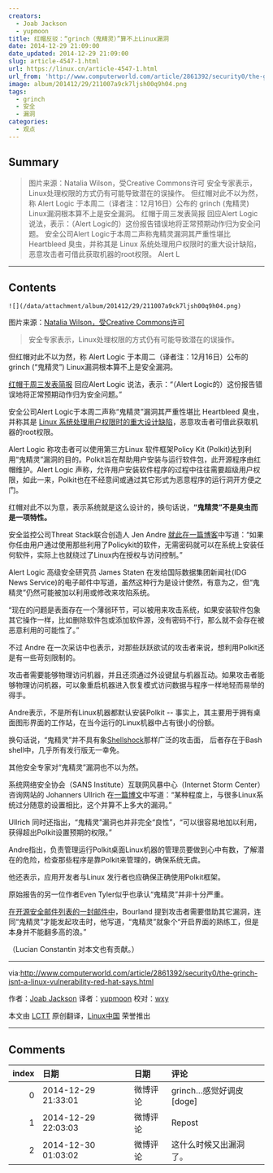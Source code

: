 ```yaml
---
creators:
  - Joab Jackson
  - yupmoon
title: 红帽反驳：“grinch（鬼精灵）”算不上Linux漏洞
date: 2014-12-29 21:09:00
date_updated: 2014-12-29 21:09:00
slug: article-4547-1.html
url: https://linux.cn/article-4547-1.html
url_from: 'http://www.computerworld.com/article/2861392/security0/the-grinch-isnt-a-linux-vulnerability-red-hat-says.html '
image: album/201412/29/211007a9ck7ljsh00q9h04.png
tags:
  - grinch
  - 安全
  - 漏洞
categories:
  - 观点
---
```


## Summary

> 图片来源：Natalia Wilson，受Creative Commons许可  安全专家表示，Linux处理权限的方式仍有可能导致潜在的误操作。  但红帽对此不以为然，称 Alert Logic 于本周二（译者注：12月16日）公布的 grinch (鬼精灵) Linux漏洞根本算不上是安全漏洞。 红帽于周三发表简报 回应Alert Logic 说法，表示：（Alert Logic的）这份报告错误地将正常预期动作归为安全问题。 安全公司Alert Logic于本周二声称鬼精灵漏洞其严重性堪比 Heartbleed 臭虫，并称其是 Linux 系统处理用户权限时的重大设计缺陷，恶意攻击者可借此获取机器的root权限。 Alert L

***

<!-- more -->

## Contents

`![](/data/attachment/album/201412/29/211007a9ck7ljsh00q9h04.png)`

图片来源：[Natalia Wilson，受Creative Commons许可](http://www.flickr.com/photos/moonrat/4571563485/)

> 
> 安全专家表示，Linux处理权限的方式仍有可能导致潜在的误操作。
> 
> 
> 

但红帽对此不以为然，称 Alert Logic 于本周二（译者注：12月16日）公布的 grinch (“鬼精灵”) Linux漏洞根本算不上是安全漏洞。

[红帽于周三发表简报](https://access.redhat.com/articles/1298913) 回应Alert Logic 说法，表示：“（Alert Logic的）这份报告错误地将正常预期动作归为安全问题。”

安全公司Alert Logic于本周二声称“鬼精灵”漏洞其严重性堪比 Heartbleed 臭虫，并称其是 [Linux 系统处理用户权限时的重大设计缺陷](http://www.pcworld.com/article/2860032/this-linux-grinch-could-put-a-hole-in-your-security-stocking.html)，恶意攻击者可借此获取机器的root权限。

Alert Logic 称攻击者可以使用第三方Linux 软件框架Policy Kit (Polkit)达到利用“鬼精灵”漏洞的目的。Polkit旨在帮助用户安装与运行软件包，此开源程序由红帽维护。Alert Logic 声称，允许用户安装软件程序的过程中往往需要超级用户权限，如此一来，Polkit也在不经意间或通过其它形式为恶意程序的运行洞开方便之门。

红帽对此不以为意，表示系统就是这么设计的，换句话说，**“鬼精灵”不是臭虫而是一项特性。**

安全监控公司Threat Stack联合创造人 Jen Andre [就此在一篇博客](http://blog.threatstack.com/the-linux-grinch-vulnerability-separating-the-fact-from-the-fud)中写道：“如果你任由用户通过使用那些利用了Policykit的软件，无需密码就可以在系统上安装任何软件，实际上也就绕过了Linux内在授权与访问控制。”

Alert Logic 高级安全研究员 James Staten 在发给国际数据集团新闻社(IDG News Service)的电子邮件中写道，虽然这种行为是设计使然，有意为之，但“鬼精灵”仍然可能被加以利用或修改来攻陷系统。

“现在的问题是表面存在一个薄弱环节，可以被用来攻击系统，如果安装软件包象其它操作一样，比如删除软件包或添加软件源，没有密码不行，那么就不会存在被恶意利用的可能性了。”

不过 Andre 在一次采访中也表示，对那些跃跃欲试的攻击者来说，想利用Polkit还是有一些苛刻限制的。

攻击者需要能够物理访问机器，并且还须通过外设键鼠与机器互动。如果攻击者能够物理访问机器，可以象重启机器进入恢复模式访问数据与程序一样地轻而易举的得手。

Andre表示，不是所有Linux机器都默认安装Polkit -- 事实上，其主要用于拥有桌面图形界面的工作站，在当今运行的Linux机器中占有很小的份额。

换句话说，“鬼精灵”并不具有象[Shellshock](http://www.computerworld.com/article/2687983/shellshock-flaws-roils-linux-server-shops.html)那样广泛的攻击面， 后者存在于Bash shell中，几乎所有发行版无一幸免。

其他安全专家对“鬼精灵”漏洞也不以为然。

系统网络安全协会（SANS Institute）互联网风暴中心（Internet Storm Center）咨询网站的 Johanners Ullrich 在[一篇博文](https://isc.sans.edu/diary/Is+the+polkit+Grinch+Going+to+Steal+your+Christmas/19077)中写道：“某种程度上，与很多Linux系统过分随意的设置相比，这个并算不上多大的漏洞。”

Ullrich 同时还指出，“鬼精灵”漏洞也并非完全“良性”，“可以很容易地加以利用，获得超出Polkit设置预期的权限。”

Andre指出，负责管理运行Polkit桌面Linux机器的管理员要做到心中有数，了解潜在的危险，检查那些程序是靠Polkit来管理的，确保系统无虞。

他还表示，应用开发者与Linux 发行者也应确保正确使用Polkit框架。

原始报告的另一位作者Even Tyler似乎也承认“鬼精灵”并非十分严重。

[在开源安全邮件列表的一封邮件中](http://seclists.org/oss-sec/2014/q4/1078)，Bourland 提到攻击者需要借助其它漏洞，连同“鬼精灵”才能发起攻击时，他写道，“鬼精灵”就象个“开启界面的熟练工，但是本身并不能翻多高的浪。”

（Lucian Constantin 对本文也有贡献。）

---

via:<http://www.computerworld.com/article/2861392/security0/the-grinch-isnt-a-linux-vulnerability-red-hat-says.html>

作者：[Joab Jackson](http://www.computerworld.com/author/Joab-Jackson/) 译者：[yupmoon](https://github.com/yupmoon) 校对：[wxy](https://github.com/wxy)

本文由 [LCTT](https://github.com/LCTT/TranslateProject) 原创翻译，[Linux中国](https://linux.cn/) 荣誉推出

***

## Comments

|   index | 日期                | 日期     | 评论                    |
|--------:|:--------------------|:---------|:------------------------|
|       0 | 2014-12-29 21:33:01 | 微博评论 | grinch…感觉好调皮[doge] |
|       1 | 2014-12-29 22:03:03 | 微博评论 | Repost                  |
|       2 | 2014-12-30 01:03:02 | 微博评论 | 这什么时候又出漏洞了。  |
